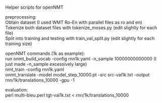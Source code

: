 Helper scripts for openNMT  
  
preprocessing:  
Obtain dataset (I used WMT Ro-En with parallel files as ro and en)  
Tokenize both dataset files with tokenize_moses.py (edit slightly for each file)  
Split into training and testing with train_val_split.py (edit slightly for each training size)  
  
openNMT commands (1k as example):  
run onmt_build_vocab -config rnn1k.yaml -n_sample 10000000000000 (I just made -n_sample excessively large)  
nmt_train -config rnn1k.yaml  
onmt_translate -model model_step_10000.pt -src src-val1k.txt -output rnn/1k/translations_10000 -gpu -1  
  
evaluation:  
perl multi-bleu.perl tgt-val1k.txt < rnn/1k/translations_10000  
